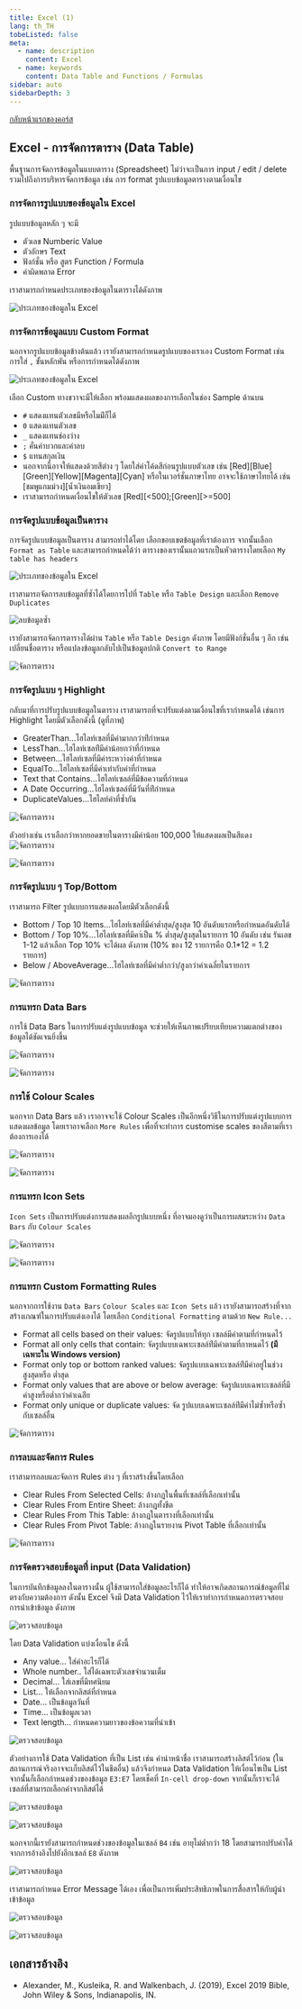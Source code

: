 ```yaml
---
title: Excel (1)
lang: th_TH
tobeListed: false
meta:
  - name: description
    content: Excel
  - name: keywords
    content: Data Table and Functions / Formulas
sidebar: auto
sidebarDepth: 3
---
```

[กลับหน้าแรกของคอร์ส](/courses/is281/)

## Excel - การจัดการตาราง (Data Table)

พื้นฐานการจัดการข้อมูลในแบบตาราง (Spreadsheet) ไม่ว่าจะเป็นการ input / edit / delete รวมไปถึงการบริหารจัดการข้อมูล เช่น การ format รูปแบบข้อมูลตารางตามเงื่อนไข

### การจัดการรูปแบบของข้อมูลใน Excel

รูปแบบข้อมูลหลัก ๆ จะมี

- ตัวเลข Numberic Value
- ตัวอักษร Text
- ฟังก์ชั่น หรือ สูตร Function / Formula
- ค่าผิดพลาด Error

เราสามารถกำหนดประเภทของข้อมูลในตารางได้ดังภาพ

![ประเภทของข้อมูลใน Excel](/assets/is281/wk11-01-data-type.png)

### การจัดการข้อมูลแบบ Custom Format

นอกจากรูปแบบข้อมูลข้างต้นแล้ว เรายังสามารถกำหนดรูปแบบของเราเอง Custom Format เช่น การใส่ `,` ขั้นหลักพัน หรือการกำหนดได้ดังภาพ

![ประเภทของข้อมูลใน Excel](/assets/is281/wk11-02-custom-data-type.png)

เลือก Custom ทางขวาจะมีให้เลือก พร้อมแสดงผลของการเลือกในช่อง Sample ด้านบน

- `#` แสดงแทนตัวเลขมีหรือไมม่ีก็ได้
- `0` แสดงแทนตัวเลข
- `_` แสดงแทนช่องว่าง
- `;` คั่นค่าบวกและค่าลบ
- `$` แทนสกุลเงิน
- นอกจากนี้อาจให้แสดงด้วยสีต่าง ๆ โดยใส่ค่าโค้ดสีก่อนรูปแบบตัวเลข เช่น [Red][Blue]
[Green][Yellow][Magenta][Cyan] หรือในเวอร์ชั่นภาษาไทย อาจจะใช้ภาษาไทยได้ เช่น [ชมพูแกมม่วง][น้ำเงินอมเขียว]
- เราสามารถกำหนดเงื่อนไขให้ตัวเลข
[Red][<500];[Green][>=500]

### การจัดรูปแบบข้อมูลเป็นตาราง

การจัดรูปแบบข้อมูลเป็นตาราง สามารถทำได้โดย เลือกขอบเขตข้อมูลที่เราต้องการ จากนั้นเลือก `Format as Table` และสามารถกำหนดได้ว่า ตารางของเรานั้นแถวแรกเป็นหัวตารางโดยเลือก `My table has headers`

![ประเภทของข้อมูลใน Excel](/assets/is281/wk11-03-format-as-table.png)

เราสามารถจัดการลบข้อมูลที่ซ้ำได้โดยการไปที่ `Table` หรือ `Table Design` และเลือก `Remove Duplicates`

![ลบข้อมูลซ้ำ](/assets/is281/wk11-04-remove-duplicates.png)

เรายังสามารถจัดการตารางได้ผ่าน `Table` หรือ `Table Design` ดังภาพ โดยมีฟังก์ชั่นอื่น ๆ อีก เช่น เปลี่ยนชื่อตาราง หรือแปลงข้อมูลกลับไปเป็นข้อมูลปกติ `Convert to Range`

![จัดการตาราง](/assets/is281/wk11-05-manipulate-table.png)

### การจัดรูปแบบ ๆ Highlight

กลับมาที่การปรับรูปแบบข้อมูลในตาราง เราสามารถที่จะปรับแต่งตามเงื่อนไขที่เรากำหนดได้ เช่นการ Highlight โดยมีตัวเลือกดังนี้ (ดูที่ภาพ)

- GreaterThan...ไฮไลท์เซลที่มีค่ามากกว่าท่ีกำหนด
- LessThan...ไฮไลท์เซลท่ีมีค่าน้อยกว่าที่กำหนด
- Between...ไฮไลท์เซลที่มีค่าระหวา่งค่าที่กำหนด
- EqualTo...ไฮไลท์เซลที่มีค่าเท่ากับค่าที่กำหนด
- Text that Contains...ไฮไลท์เซลล์ที่มีข้อความที่กำหนด
- A Date Occurring...ไฮไลท์เซลล์ที่มีวันที่ท่ีกำหนด
- DuplicateValues...ไฮไลท์ค่าที่ซ้ำกัน

![จัดการตาราง](/assets/is281/wk11-06-conditional-format-table.png)

ตัวอย่างเช่น เราเลือกว่าหากยอดขายในตารางมีค่าน้อย 100,000 ให้แสดงผลเป็นสีแดง
![จัดการตาราง](/assets/is281/wk11-07-conditional-format.png)

![จัดการตาราง](/assets/is281/wk11-08-conditional-format.png)

### การจัดรูปแบบ ๆ Top/Bottom

เราสามารถ Filter รูปแบบการแสดงผลโดยมีตัวเลือกดังนี้

- Bottom / Top 10 Items...ไฮไลท์เซลที่มีค่าต่ำสุด/สูงสุด 10 อันดับแรกหรือกำหนดอันดับได้
- Bottom / Top 10%...ไฮไลท์เซลที่มีคา่เป็น % ต่ำสุด/สูงสุดในรายการ 10 อันดับ เช่น รันเลข 1-12 แล้วเลือก Top 10% จะได้ผล ดังภาพ (10% ของ 12 รายการคือ 0.1*12 = 1.2 รายการ)
- Below / AboveAverage...ไฮไลท์เซลที่มีค่าต่ำกว่า/สูงกว่าค่าเฉลี่ยในรายการ

![จัดการตาราง](/assets/is281/wk11-09-conditional-format.png)

### การแทรก Data Bars

การใช้ Data Bars ในการปรับแต่งรูปแบบข้อมูล จะช่วยให้เห็นภาพเปรียบเทียบความแตกต่างของข้อมูลได้ชัดเจนยิ่งขึ้น

![จัดการตาราง](/assets/is281/wk11-10-data-bars.png)

![จัดการตาราง](/assets/is281/wk11-11-data-bars.png)

### การใช้ Colour Scales

นอกจาก Data Bars แล้ว เราอาจจะใช้ Colour Scales เป็นอีกหนึ่งวิธีในการปรับแต่งรูปแบบการแสดงผลข้อมูล โดยเราอาจเลือก `More Rules` เพื่อที่จะทำการ customise scales ของสีตามที่เราต้องการเองได้

![จัดการตาราง](/assets/is281/wk11-12-colour-scales.png)

![จัดการตาราง](/assets/is281/wk11-13-colour-scales.png)

### การแทรก Icon Sets

`Icon Sets` เป็นการปรับแต่งการแสดงผลอีกรูปแบบหนึ่ง ที่อาจมองดูว่าเป็นการผสมระหว่าง `Data Bars` กับ `Colour Scales`

![จัดการตาราง](/assets/is281/wk11-14-icon-sets.png)

![จัดการตาราง](/assets/is281/wk11-15-icon-sets.png)

### การแทรก Custom Formatting Rules

นอกจากการใช้งาน `Data Bars` `Colour Scales` และ `Icon Sets` แล้ว เรายังสามารถสร้างที่จากสร้างเกณฑ์ในการปรับแต่งเองได้ โดยเลือก `Conditional Formatting` ตามด้วย `New Rule...` 

- Format all cells based on their values: จัดรูปแบบให้ทุก เซลล์มีค่าตามที่กำหนดไว้
- Format all only cells that contain: จัดรูปแบบเฉพาะเซลล์ท่ีมีค่าตามที่กาหนดไว้ **(มีเฉพาะใน Windows version)**
- Format only top or bottom ranked values: จัดรูปแบบเฉพาะเซลล์ท่ีมีค่าอยู่ในช่วงสูงสุดหรือ
ต่ำสุด
- Format only values that are above or below average: จัดรูปแบบเฉพาะเซลล์ที่มีค่าสูงหรือต่ำกว่าค่าเฉล่ีย
- Format only unique or duplicate values: จัด รูปแบบเฉพาะเซลล์ท่ีมีค่าไม่ซ้ำหรือซ้ำกับเซลล์อื่น

![จัดการตาราง](/assets/is281/wk11-16-new-rules.png)

### การลบและจัดการ Rules

เราสามารถลบและจัดการ Rules ต่าง ๆ ที่เราสร้างขึ้นโดยเลือก

- Clear Rules From Selected Cells: ล้างกฎในพื้นที่เซลล์ที่เลือกเท่านั้น
- Clear Rules From Entire Sheet: ล้างกฎทั้งชีต
- Clear Rules From This Table: ล้างกฎในตารางที่เลือกเท่านั้น
- Clear Rules From Pivot Table: ล้างกฎในรายงาน Pivot Table ที่เลือกเท่านั้น

![จัดการตาราง](/assets/is281/wk11-17-manage-rules.png)

### การจัดตรวจสอบข้อมูลที่ input (Data Validation)

ในการบันทึกข้อมูลลงในตารางนั้น ผู้ใช้สามารถใส่ข้อมูลอะไรก็ได้ ทำให้อาจเกิดสถานการณ์ข้อมูลที่ไม่ตรงกับความต้องการ ดังนั้น Excel จึงมี Data Validation ไว้ให้เราทำการกำหนดการตรวจสอบการนำเข้าข้อมูล ดังภาพ

![ตรวจสอบข้อมูล](/assets/is281/wk11-18-data-validation.png)

โดย Data Validation แบ่งเงื่อนไข ดังนี้

- Any value... ใส่ค่าอะไรก็ได้
- Whole number.. ใส่ได้เฉพาะตัวเลขจำนวนเต็ม
- Decimal... ใส่เลขที่มีทศนิยม
- List... ให้เลือกจากลิสต์ที่กำหนด
- Date... เป็นข้อมูลวันที่
- Time... เป็นข้อมูลเวลา
- Text length... กำหนดความยาวของข้อความที่นำเข้า

![ตรวจสอบข้อมูล](/assets/is281/wk11-19-data-validation.png)

ตัวอย่างการใช้ Data Validation ที่เป็น List เช่น คำนำหน้าชื่อ เราสามารถสร้างลิสต์ไว้ก่อน (ในสถานการณ์จริงอาจจะเก็บลิสต์ไว้ในชีตอื่น) แล้วจึงกำหนด Data Validation ให้เงื่อนไขเป็น List จากนั้นก็เลือกกำหนดช่วงของข้อมูล `E3:E7` โดยเช็คที่ `In-cell drop-down` จากนั้นก็เราจะได้เซลล์ที่สามารถเลือกค่าจากลิสต์ได้

![ตรวจสอบข้อมูล](/assets/is281/wk11-20-list-validation.png)

![ตรวจสอบข้อมูล](/assets/is281/wk11-21-list-validation.png)

นอกจากนี้เรายังสามารถกำหนดช่วงของข้อมูลในเซลล์ `B4` เช่น อายุไม่ต่ำกว่า 18 โดยสามารถปรับค่าได้จากการอ้างอิงไปยังอีกเซลล์ `E8` ดังภาพ

![ตรวจสอบข้อมูล](/assets/is281/wk11-22-input-validation.png)

เราสามารถกำหนด Error Message ได้เอง เพื่อเป็นการเพิ่มประสิทธิภาพในการสื่อสารให้กับผู้นำเข้าข้อมูล

![ตรวจสอบข้อมูล](/assets/is281/wk11-23-input-validation.png)

![ตรวจสอบข้อมูล](/assets/is281/wk11-24-input-validation.png)

## เอกสารอ้างอิง

- Alexander, M., Kusleika, R. and Walkenbach, J. (2019), Excel 2019 Bible, John Wiley & Sons, Indianapolis, IN.
